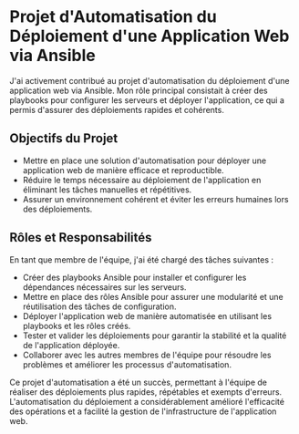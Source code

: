 # Projet d'Automatisation du Déploiement d'une Application Web via Ansible

J'ai activement contribué au projet d'automatisation du déploiement d'une application web via Ansible. Mon rôle principal consistait à créer des playbooks pour configurer les serveurs et déployer l'application, ce qui a permis d'assurer des déploiements rapides et cohérents.

## Objectifs du Projet

- Mettre en place une solution d'automatisation pour déployer une application web de manière efficace et reproductible.
- Réduire le temps nécessaire au déploiement de l'application en éliminant les tâches manuelles et répétitives.
- Assurer un environnement cohérent et éviter les erreurs humaines lors des déploiements.

## Rôles et Responsabilités

En tant que membre de l'équipe, j'ai été chargé des tâches suivantes :

- Créer des playbooks Ansible pour installer et configurer les dépendances nécessaires sur les serveurs.
- Mettre en place des rôles Ansible pour assurer une modularité et une réutilisation des tâches de configuration.
- Déployer l'application web de manière automatisée en utilisant les playbooks et les rôles créés.
- Tester et valider les déploiements pour garantir la stabilité et la qualité de l'application déployée.
- Collaborer avec les autres membres de l'équipe pour résoudre les problèmes et améliorer les processus d'automatisation.

Ce projet d'automatisation a été un succès, permettant à l'équipe de réaliser des déploiements plus rapides, répétables et exempts d'erreurs. L'automatisation du déploiement a considérablement amélioré l'efficacité des opérations et a facilité la gestion de l'infrastructure de l'application web.
